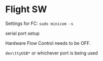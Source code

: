 Flight SW
=========

Settings for FC:
  ```sudo minicom -s```
  
  serial port setup
  
  Hardware Flow Control needs to be OFF.
  
  ```dev\ttyUSB*``` or whichever port is being used
